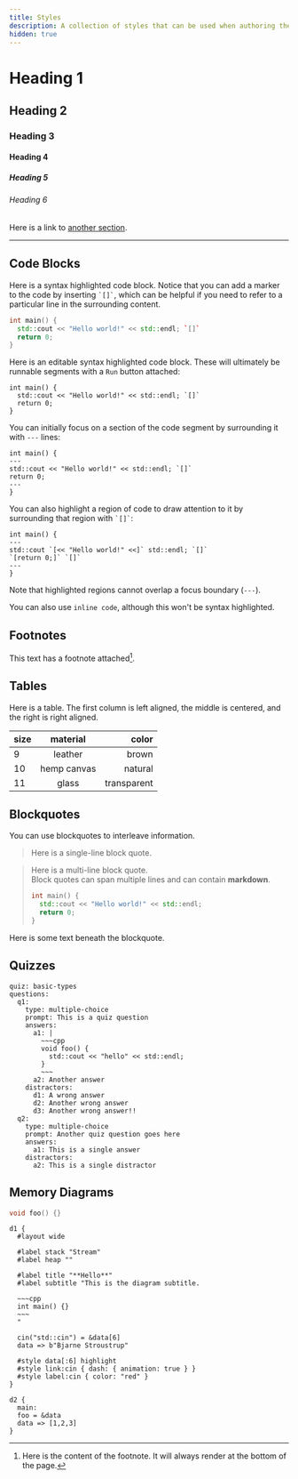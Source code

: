 ```yaml
---
title: Styles
description: A collection of styles that can be used when authoring the textbook.
hidden: true
---
```


# Heading 1
## Heading 2
### Heading 3
#### Heading 4
##### Heading 5
###### Heading 6

Here is a link to [another section](#code-blocks).

---

## Code Blocks

Here is a syntax highlighted code block. Notice that you can add a marker to the code by inserting `` `[]` ``, which can be helpful if you need to refer to a particular line in the surrounding content.

```cpp
int main() {
  std::cout << "Hello world!" << std::endl; `[]`
  return 0;
}
```

Here is an editable syntax highlighted code block. These will ultimately be runnable segments with a `Run` button attached:

```cpp,runnable
int main() {
  std::cout << "Hello world!" << std::endl; `[]`
  return 0;
}
```

You can initially focus on a section of the code segment by surrounding it with `---` lines:

```cpp,runnable
int main() {
---
std::cout << "Hello world!" << std::endl; `[]`
return 0;
---
}
```

You can also highlight a region of code to draw attention to it by surrounding that region with `` `[]` ``:

```cpp,runnable
int main() {
---
std::cout `[<< "Hello world!" <<]` std::endl; `[]`
`[return 0;]` `[]`
---
}
```

Note that highlighted regions cannot overlap a focus boundary (`---`).

You can also use `inline code`, although this won't be syntax highlighted.

## Footnotes

This text has a footnote attached[^1].

[^1]: Here is the content of the footnote. It will always render at the bottom of the page.

## Tables

Here is a table. The first column is left aligned, the middle is centered, and the right is right aligned.

size | material     | color
-----|:------------:|------------:
9    | leather      | brown
10   | hemp canvas  | natural
11   | glass        | transparent

## Blockquotes

You can use blockquotes to interleave information.

> Here is a single-line block quote.  

> Here is a multi-line block quote.  
> Block quotes can span multiple lines and can contain **markdown**.
>
> ```cpp
> int main() {
>   std::cout << "Hello world!" << std::endl;
>   return 0;
> }
> ```
> 

Here is some text beneath the blockquote.

## Quizzes

```yaml,quiz
quiz: basic-types
questions:
  q1:
    type: multiple-choice
    prompt: This is a quiz question
    answers: 
      a1: |
        ~~~cpp
        void foo() { 
          std::cout << "hello" << std::endl; 
        }
        ~~~
      a2: Another answer
    distractors:
      d1: A wrong answer
      d2: Another wrong answer
      d3: Another wrong answer!!
  q2: 
    type: multiple-choice
    prompt: Another quiz question goes here
    answers:
      a1: This is a single answer
    distractors:
      a2: This is a single distractor
```

## Memory Diagrams

```cpp
void foo() {}
```

```memory
d1 {
  #layout wide
  
  #label stack "Stream"
  #label heap ""

  #label title "**Hello**"
  #label subtitle "This is the diagram subtitle. 
  
  ~~~cpp
  int main() {}
  ~~~
  "

  cin("std::cin") = &data[6]  
  data => b"Bjarne Stroustrup"

  #style data[:6] highlight
  #style link:cin { dash: { animation: true } }
  #style label:cin { color: "red" }
}

d2 {
  main:
  foo = &data
  data => [1,2,3]
}
```
